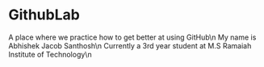 # GithubLab
A place where we practice how to get better at using GitHub\n
My name is Abhishek Jacob Santhosh\n
Currently a 3rd year student at M.S Ramaiah Institute of Technology\n

